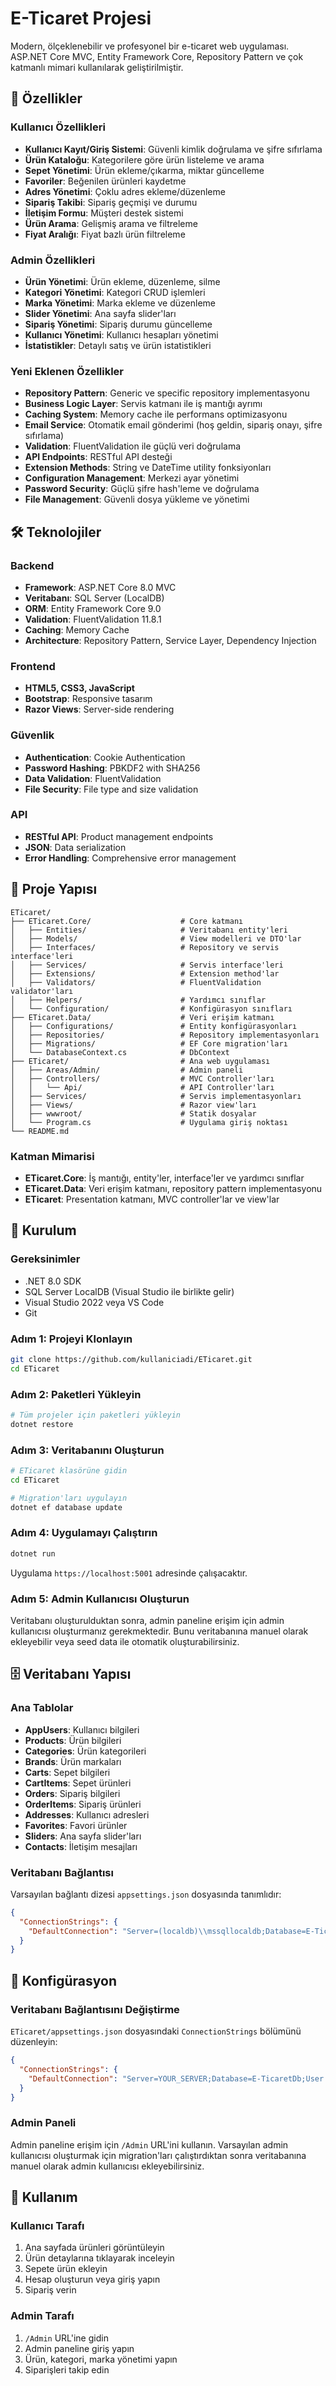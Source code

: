 # E-Ticaret Projesi

Modern, ölçeklenebilir ve profesyonel bir e-ticaret web uygulaması. ASP.NET Core MVC, Entity Framework Core, Repository Pattern ve çok katmanlı mimari kullanılarak geliştirilmiştir.

## 🚀 Özellikler

### Kullanıcı Özellikleri

- **Kullanıcı Kayıt/Giriş Sistemi**: Güvenli kimlik doğrulama ve şifre sıfırlama
- **Ürün Kataloğu**: Kategorilere göre ürün listeleme ve arama
- **Sepet Yönetimi**: Ürün ekleme/çıkarma, miktar güncelleme
- **Favoriler**: Beğenilen ürünleri kaydetme
- **Adres Yönetimi**: Çoklu adres ekleme/düzenleme
- **Sipariş Takibi**: Sipariş geçmişi ve durumu
- **İletişim Formu**: Müşteri destek sistemi
- **Ürün Arama**: Gelişmiş arama ve filtreleme
- **Fiyat Aralığı**: Fiyat bazlı ürün filtreleme

### Admin Özellikleri

- **Ürün Yönetimi**: Ürün ekleme, düzenleme, silme
- **Kategori Yönetimi**: Kategori CRUD işlemleri
- **Marka Yönetimi**: Marka ekleme ve düzenleme
- **Slider Yönetimi**: Ana sayfa slider'ları
- **Sipariş Yönetimi**: Sipariş durumu güncelleme
- **Kullanıcı Yönetimi**: Kullanıcı hesapları yönetimi
- **İstatistikler**: Detaylı satış ve ürün istatistikleri

### Yeni Eklenen Özellikler

- **Repository Pattern**: Generic ve specific repository implementasyonu
- **Business Logic Layer**: Servis katmanı ile iş mantığı ayrımı
- **Caching System**: Memory cache ile performans optimizasyonu
- **Email Service**: Otomatik email gönderimi (hoş geldin, sipariş onayı, şifre sıfırlama)
- **Validation**: FluentValidation ile güçlü veri doğrulama
- **API Endpoints**: RESTful API desteği
- **Extension Methods**: String ve DateTime utility fonksiyonları
- **Configuration Management**: Merkezi ayar yönetimi
- **Password Security**: Güçlü şifre hash'leme ve doğrulama
- **File Management**: Güvenli dosya yükleme ve yönetimi

## 🛠️ Teknolojiler

### Backend

- **Framework**: ASP.NET Core 8.0 MVC
- **Veritabanı**: SQL Server (LocalDB)
- **ORM**: Entity Framework Core 9.0
- **Validation**: FluentValidation 11.8.1
- **Caching**: Memory Cache
- **Architecture**: Repository Pattern, Service Layer, Dependency Injection

### Frontend

- **HTML5, CSS3, JavaScript**
- **Bootstrap**: Responsive tasarım
- **Razor Views**: Server-side rendering

### Güvenlik

- **Authentication**: Cookie Authentication
- **Password Hashing**: PBKDF2 with SHA256
- **Data Validation**: FluentValidation
- **File Security**: File type and size validation

### API

- **RESTful API**: Product management endpoints
- **JSON**: Data serialization
- **Error Handling**: Comprehensive error management

## 📁 Proje Yapısı

```
ETicaret/
├── ETicaret.Core/                    # Core katmanı
│   ├── Entities/                     # Veritabanı entity'leri
│   ├── Models/                       # View modelleri ve DTO'lar
│   ├── Interfaces/                   # Repository ve servis interface'leri
│   ├── Services/                     # Servis interface'leri
│   ├── Extensions/                   # Extension method'lar
│   ├── Validators/                   # FluentValidation validator'ları
│   ├── Helpers/                      # Yardımcı sınıflar
│   └── Configuration/                # Konfigürasyon sınıfları
├── ETicaret.Data/                    # Veri erişim katmanı
│   ├── Configurations/               # Entity konfigürasyonları
│   ├── Repositories/                 # Repository implementasyonları
│   ├── Migrations/                   # EF Core migration'ları
│   └── DatabaseContext.cs            # DbContext
├── ETicaret/                         # Ana web uygulaması
│   ├── Areas/Admin/                  # Admin paneli
│   ├── Controllers/                  # MVC Controller'ları
│   │   └── Api/                      # API Controller'ları
│   ├── Services/                     # Servis implementasyonları
│   ├── Views/                        # Razor view'ları
│   ├── wwwroot/                      # Statik dosyalar
│   └── Program.cs                    # Uygulama giriş noktası
└── README.md
```

### Katman Mimarisi

- **ETicaret.Core**: İş mantığı, entity'ler, interface'ler ve yardımcı sınıflar
- **ETicaret.Data**: Veri erişim katmanı, repository pattern implementasyonu
- **ETicaret**: Presentation katmanı, MVC controller'lar ve view'lar

## 🚀 Kurulum

### Gereksinimler

- .NET 8.0 SDK
- SQL Server LocalDB (Visual Studio ile birlikte gelir)
- Visual Studio 2022 veya VS Code
- Git

### Adım 1: Projeyi Klonlayın

```bash
git clone https://github.com/kullaniciadi/ETicaret.git
cd ETicaret
```

### Adım 2: Paketleri Yükleyin

```bash
# Tüm projeler için paketleri yükleyin
dotnet restore
```

### Adım 3: Veritabanını Oluşturun

```bash
# ETicaret klasörüne gidin
cd ETicaret

# Migration'ları uygulayın
dotnet ef database update
```

### Adım 4: Uygulamayı Çalıştırın

```bash
dotnet run
```

Uygulama `https://localhost:5001` adresinde çalışacaktır.

### Adım 5: Admin Kullanıcısı Oluşturun

Veritabanı oluşturulduktan sonra, admin paneline erişim için admin kullanıcısı oluşturmanız gerekmektedir. Bunu veritabanına manuel olarak ekleyebilir veya seed data ile otomatik oluşturabilirsiniz.

## 🗄️ Veritabanı Yapısı

### Ana Tablolar

- **AppUsers**: Kullanıcı bilgileri
- **Products**: Ürün bilgileri
- **Categories**: Ürün kategorileri
- **Brands**: Ürün markaları
- **Carts**: Sepet bilgileri
- **CartItems**: Sepet ürünleri
- **Orders**: Sipariş bilgileri
- **OrderItems**: Sipariş ürünleri
- **Addresses**: Kullanıcı adresleri
- **Favorites**: Favori ürünler
- **Sliders**: Ana sayfa slider'ları
- **Contacts**: İletişim mesajları

### Veritabanı Bağlantısı

Varsayılan bağlantı dizesi `appsettings.json` dosyasında tanımlıdır:

```json
{
  "ConnectionStrings": {
    "DefaultConnection": "Server=(localdb)\\mssqllocaldb;Database=E-TicaretDb;Trusted_Connection=True;"
  }
}
```

## 🔧 Konfigürasyon

### Veritabanı Bağlantısını Değiştirme

`ETicaret/appsettings.json` dosyasındaki `ConnectionStrings` bölümünü düzenleyin:

```json
{
  "ConnectionStrings": {
    "DefaultConnection": "Server=YOUR_SERVER;Database=E-TicaretDb;User Id=YOUR_USER;Password=YOUR_PASSWORD;"
  }
}
```

### Admin Paneli

Admin paneline erişim için `/Admin` URL'ini kullanın. Varsayılan admin kullanıcısı oluşturmak için migration'ları çalıştırdıktan sonra veritabanına manuel olarak admin kullanıcısı ekleyebilirsiniz.

## 📱 Kullanım

### Kullanıcı Tarafı

1. Ana sayfada ürünleri görüntüleyin
2. Ürün detaylarına tıklayarak inceleyin
3. Sepete ürün ekleyin
4. Hesap oluşturun veya giriş yapın
5. Sipariş verin

### Admin Tarafı

1. `/Admin` URL'ine gidin
2. Admin paneline giriş yapın
3. Ürün, kategori, marka yönetimi yapın
4. Siparişleri takip edin
